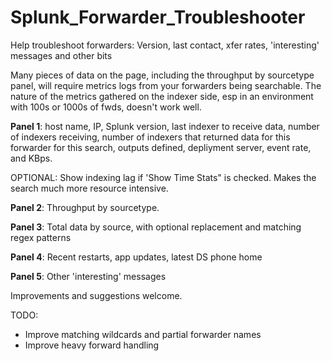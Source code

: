 # Splunk_Forwarder_Troubleshooter
Help troubleshoot forwarders: Version, last contact, xfer rates, 'interesting' messages and other bits

Many pieces of data on the page, including the throughput by sourcetype panel, will require metrics logs from your forwarders being searchable. The nature of the metrics gathered on the indexer side, esp in an environment with 100s or 1000s of fwds, doesn't work well.

**Panel 1**: host name, IP, Splunk version, last indexer to receive data, number of indexers receiving, number of indexers that returned data for this forwarder for this search, outputs defined, depliyment server, event rate, and KBps.

OPTIONAL: Show indexing lag if 'Show Time Stats" is checked. Makes the search much more resource intensive.

**Panel 2**: Throughput by sourcetype.

**Panel 3**: Total data by source, with optional replacement and matching regex patterns

**Panel 4**: Recent restarts, app updates, latest DS phone home

**Panel 5**: Other 'interesting' messages

Improvements and suggestions welcome.

TODO:

* Improve matching wildcards and partial forwarder names
* Improve heavy forward handling
